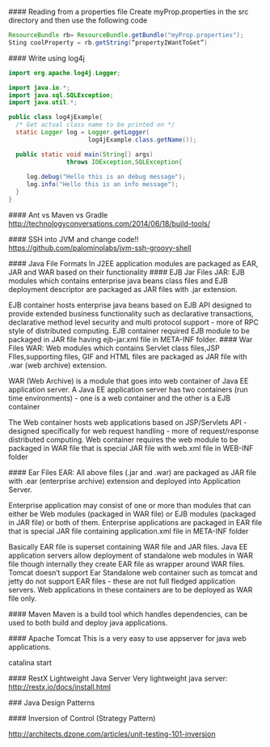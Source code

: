 
#### Reading from a properties file
Create myProp.properties in the src directory and then use the following code
```java
ResourceBundle rb= ResourceBundle.getBundle("myProp.properties");
Sting coolProperty = rb.getString(“propertyIWantToGet”)
```

#### Write using log4j
```java
import org.apache.log4j.Logger;

import java.io.*;
import java.sql.SQLException;
import java.util.*;

public class log4jExample{
  /* Get actual class name to be printed on */
  static Logger log = Logger.getLogger(
                      log4jExample.class.getName());

  public static void main(String[] args)
                throws IOException,SQLException{
   
     log.debug("Hello this is an debug message");
     log.info("Hello this is an info message");
  }
}
```

#### Ant vs Maven vs Gradle
http://technologyconversations.com/2014/06/18/build-tools/ 

#### SSH into JVM and change code!!
https://github.com/palominolabs/jvm-ssh-groovy-shell 

#### Java File Formats
In J2EE application modules are packaged as EAR, JAR and WAR based on their functionality
#### EJB Jar Files
JAR: EJB modules which contains enterprise java beans class files and EJB deployment descriptor are packaged as JAR files with .jar extension.

EJB container hosts enterprise java beans based on EJB API designed to provide extended business functionality such as declarative transactions, declarative method level security and multi protocol support - more of RPC style of distributed computing. EJB container required EJB module to be packaged in JAR file having ejb-jar.xml file in META-INF folder.
#### War Files
WAR: Web modules which contains Servlet class files,JSP FIles,supporting files, GIF and HTML files are packaged as JAR file with .war (web archive) extension.

WAR (Web Archive) is a module that goes into web container of Java EE application server. A Java EE application server has two containers (run time environments) - one is a web container and the other is a EJB container

The Web container hosts web applications based on JSP/Servlets API - designed specifically for web request handling - more of request/response distributed computing. Web container requires the web module to be packaged in WAR file that is special JAR file with web.xml file in WEB-INF folder

#### Ear Files
EAR: All above files (.jar and .war) are packaged as JAR file with .ear (enterprise archive) extension and deployed into Application Server.

Enterprise application may consist of one or more than modules that can either be Web modules (packaged in WAR file) or EJB modules (packaged in JAR file) or both of them. Enterprise applications are packaged in EAR file that is special JAR file containing application.xml file in META-INF folder

Basically EAR file is superset containing WAR file and JAR files. Java EE application servers allow deployment of standalone web modules in WAR file though internally they create EAR file as wrapper around WAR files. 
Tomcat doesn’t support Ear
Standalone web container such as tomcat and jetty do not support EAR files - these are not full fledged application servers. Web applications in these containers are to be deployed as WAR file only.

#### Maven
Maven is a build tool which handles dependencies, can be used to both build and deploy java applications.

#### Apache Tomcat
This is a very easy to use appserver for java web applications.

catalina start

#### RestX Lightweight Java Server
Very lightweight java server:
http://restx.io/docs/install.html

### Java Design Patterns

#### Inversion of Control (Strategy Pattern)

http://architects.dzone.com/articles/unit-testing-101-inversion 

